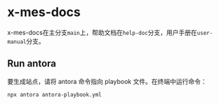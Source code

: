 # x-mes-docs
x-mes-docs在主分支`main`上，帮助文档在`help-doc`分支，用户手册在`user-manual`分支。

## Run antora

要生成站点，请将 antora 命令指向 playbook 文件。在终端中运行命令：

    npx antora antora-playbook.yml